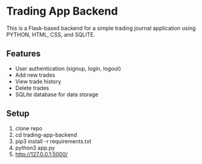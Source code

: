 # Trading App Backend

This is a Flask-based backend for a simple trading journal application using PYTHON, HTML, CSS, and SQLITE.

## Features

- User authentication (signup, login, logout)
- Add new trades
- View trade history
- Delete trades
- SQLite database for data storage

## Setup

1. clone repo
2. cd trading-app-backend
3. pip3 install -r requirements.txt
4. python3 app.py
5. http://127.0.0.1:5000/
